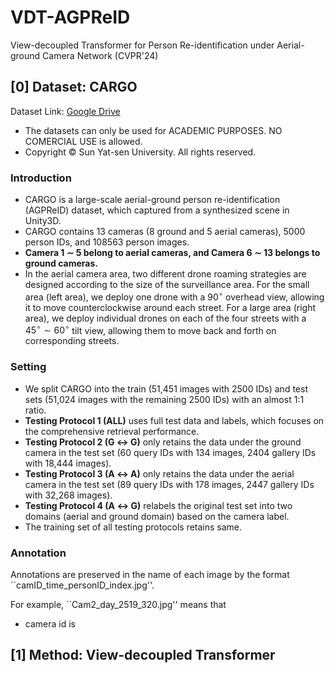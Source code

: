# VDT-AGPReID
View-decoupled Transformer for Person Re-identification under Aerial-ground Camera Network (CVPR'24)

## [0] Dataset: CARGO
Dataset Link: [Google Drive](https://drive.google.com/file/d/1yDjyH0VtW7efxP3vgQjIqTx2oafCB67t/view?usp=drive_link)

* The datasets can only be used for ACADEMIC PURPOSES. NO COMERCIAL USE is allowed.
* Copyright © Sun Yat-sen University. All rights reserved.

### Introduction
* CARGO is a large-scale aerial-ground person re-identification (AGPReID) dataset, which captured from a synthesized scene in Unity3D.
* CARGO contains 13 cameras (8 ground and 5 aerial cameras), 5000 person IDs, and 108563 person images.
* **Camera 1 $\sim$ 5 belong to aerial cameras, and Camera 6 $\sim$ 13 belongs to ground cameras.**
* In the aerial camera area, two different drone roaming strategies are designed according to the size of the surveillance area. For the small area (left area), we deploy one drone with a $90^\circ$ overhead view, allowing it to move counterclockwise around each street. For a large area (right area), we deploy individual drones on each of the four streets with a $45^\circ\sim60^\circ$ tilt view, allowing them to move back and forth on corresponding streets. 


### Setting
* We split CARGO into the train (51,451 images with 2500 IDs) and test sets (51,024 images with the remaining 2500 IDs) with an almost 1:1 ratio.
* **Testing Protocol 1 (ALL)** uses full test data and labels, which focuses on the comprehensive retrieval performance.
* **Testing Protocol 2 (G $\leftrightarrow$ G)** only retains the data under the ground camera in the test set (60 query IDs with 134 images, 2404 gallery IDs with 18,444 images).
* **Testing Protocol 3 (A $\leftrightarrow$ A)** only retains the data under the aerial camera in the test set (89 query IDs with 178 images, 2447 gallery IDs with 32,268 images).
* **Testing Protocol 4 (A $\leftrightarrow$ G)** relabels the original test set into two domains (aerial and ground domain) based on the camera label.
* The training set of all testing protocols retains same.

### Annotation
Annotations are preserved in the name of each image by the format ``camID_time_personID_index.jpg''. 

For example, ``Cam2_day_2519_320.jpg'' means that
* camera id is

## [1] Method: View-decoupled Transformer
